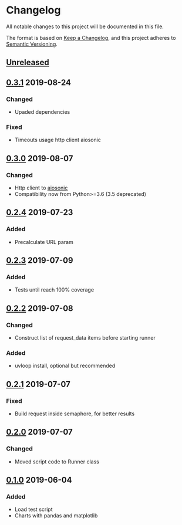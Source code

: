 # Changelog
All notable changes to this project will be documented in this file.

The format is based on [Keep a Changelog](https://keepachangelog.com/en/1.0.0/),
and this project adheres to [Semantic Versioning](https://semver.org/spec/v2.0.0.html).

## [Unreleased]

## [0.3.1] 2019-08-24
### Changed
- Upaded dependencies

### Fixed
- Timeouts usage http client aiosonic

## [0.3.0] 2019-08-07
### Changed
- Http client to [aiosonic](https://github.com/sonic182/aiosonic)
- Compatibility now from Python>=3.6 (3.5 deprecated)

## [0.2.4] 2019-07-23
### Added
- Precalculate URL param

## [0.2.3] 2019-07-09
### Added
- Tests until reach 100% coverage

## [0.2.2] 2019-07-08
### Changed
- Construct list of request_data items before starting runner

### Added
- uvloop install, optional but recommended

## [0.2.1] 2019-07-07
### Fixed
- Build request inside semaphore, for better results

## [0.2.0] 2019-07-07
### Changed
- Moved script code to Runner class

## [0.1.0] 2019-06-04
### Added
- Load test script
- Charts with pandas and matplotlib

[Unreleased]: https://github.com/sonic182/aioload/compare/0.3.1..HEAD
[0.3.1]: https://github.com/sonic182/aioload/compare/0.3.0..0.3.1
[0.3.0]: https://github.com/sonic182/aioload/compare/0.2.4..0.3.0
[0.2.4]: https://github.com/sonic182/aioload/compare/0.2.3..0.2.4
[0.2.3]: https://github.com/sonic182/aioload/compare/0.2.2..0.2.3
[0.2.2]: https://github.com/sonic182/aioload/compare/0.2.1..0.2.2
[0.2.1]: https://github.com/sonic182/aioload/compare/0.2.0..0.2.1
[0.2.0]: https://github.com/sonic182/aioload/compare/0.1.0..0.2.0
[0.1.0]: https://github.com/sonic182/aioload/compare/c35fb0435f96f0ab6e4ff3d35a14c4a0f62dc577..0.1.0
